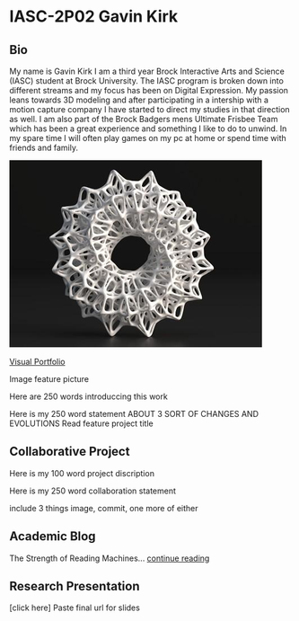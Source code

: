 # IASC-2P02  Gavin Kirk



## Bio

My name is Gavin Kirk I am a third year Brock Interactive Arts and Science (IASC) student at Brock University. The IASC program is broken down into different streams and my focus has been on Digital Expression. My passion leans towards 3D modeling and after participating in a intership with a motion capture company I have started to direct my studies in that direction as well. I am also part of the Brock Badgers mens Ultimate Frisbee Team which has been a great experience and something I like to do to unwind. In my spare time I will often play games on my pc at home or spend time with friends and family.

![](Images/3Dart.jpg)


[Visual Portfolio](https://gk14jj.wixsite.com/portfolio)

Image feature picture

Here are 250 words introduccing this work 

Here is my 250 word statement ABOUT 3 SORT OF CHANGES AND EVOLUTIONS
Read feature project title

## Collaborative Project

Here is my 100 word project discription

Here is my 250 word collaboration statement

include 3 things image, commit, one more of either

## Academic Blog 

The Strength of Reading Machines... [continue reading](blog.md)

## Research Presentation

[click here] Paste final url for slides

